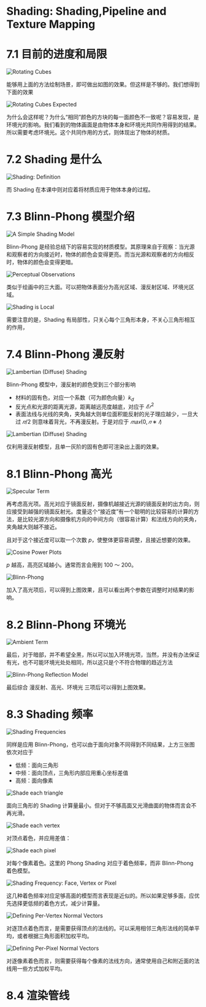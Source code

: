 # Shading: Shading,Pipeline and Texture Mapping

# 7.1 目前的进度和局限

![Rotating Cubes](https://pphkpublicbucket.oss-cn-hongkong.aliyuncs.com/ppblog/2021/02/image-105.png-mymark)

能够用上面的方法绘制场景，即可做出如图的效果。但这样是不够的。我们想得到下面的效果

![Rotating Cubes Expected](https://pphkpublicbucket.oss-cn-hongkong.aliyuncs.com/ppblog/2021/02/image-106.png-mymark)

为什么会这样呢？为什么“相同”颜色的方块的每一面颜色不一致呢？容易发现，是环境光的影响。我们看到的物体画面是由物体本身和环境光共同作用得到的结果。所以需要考虑环境光。这个共同作用的方式，则体现出了物体的材质。

# 7.2 Shading 是什么

![Shading: Definition](https://pphkpublicbucket.oss-cn-hongkong.aliyuncs.com/ppblog/2021/02/image-107.png-mymark)

而 Shading 在本课中则对应着将材质应用于物体本身的过程。

# 7.3 Blinn-Phong 模型介绍

![A Simple Shading Model](https://pphkpublicbucket.oss-cn-hongkong.aliyuncs.com/ppblog/2021/02/image-108.png-mymark)

Blinn-Phong 是经验总结下的容易实现的材质模型。其原理来自于观察：当光源和观察者的方向接近时，物体的颜色会变得更亮。而当光源和观察者的方向相反时，物体的颜色会变得更暗。

![Perceptual Observations](https://pphkpublicbucket.oss-cn-hongkong.aliyuncs.com/ppblog/2021/02/image-109.png-mymark)

类似于绘画中的三大面。可以把物体表面分为高光区域、漫反射区域、环境光区域。

![Shading is Local](https://pphkpublicbucket.oss-cn-hongkong.aliyuncs.com/ppblog/2021/02/image-110.png-mymark)

需要注意的是，Shading 有局部性，只关心每个三角形本身，不关心三角形相互的作用，

# 7.4 Blinn-Phong 漫反射

![Lambertian (Diffuse) Shading](https://pphkpublicbucket.oss-cn-hongkong.aliyuncs.com/ppblog/2021/02/image-111.png-mymark)

Blinn-Phong 模型中，漫反射的颜色受到三个部分影响

- 材料的固有色，对应一个系数（可为颜色向量）$k_d$
- 反光点和光源的距离光源，距离越远亮度越底，对应于 $𝐼/𝑟^2$
- 表面法线与光线的夹角，夹角越大则单位面积能反射的光子理应越少，一旦大过 $𝜋/2$ 则意味着背光，不再漫反射。于是对应于 $𝑚𝑎𝑥(0,𝑛∗𝑙)$

![Lambertian (Diffuse) Shading](https://pphkpublicbucket.oss-cn-hongkong.aliyuncs.com/ppblog/2021/02/image-112.png-mymark)

仅利用漫反射模型，且单一灰阶的固有色即可渲染出上面的效果。

# 8.1 Blinn-Phong 高光

![Specular Term](https://pphkpublicbucket.oss-cn-hongkong.aliyuncs.com/ppblog/2021/02/image-114.png-mymark)

再考虑高光项。高光对应于镜面反射，摄像机越接近光源的镜面反射的出方向，则应接受到越强的镜面反射光。度量这个“接近度”有一个聪明的比较容易的计算的方法，是比较光源方向和摄像机方向的中间方向（很容易计算）和法线方向的夹角，夹角越大则越不接近。

且对于这个接近度可以取一个次数 $p$，使整体更容易调整，且接近想要的效果。

![Cosine Power Plots](https://pphkpublicbucket.oss-cn-hongkong.aliyuncs.com/ppblog/2021/02/image-115.png-mymark)

$p$ 越高，高亮区域越小。通常而言会用到 100 ～ 200。

![Blinn-Phong](https://pphkpublicbucket.oss-cn-hongkong.aliyuncs.com/ppblog/2021/02/image-116.png-mymark)

加入了高光项后，可以得到上图效果，且可以看出两个参数在调整时对结果的影响。

# 8.2 Blinn-Phong 环境光

![Ambient Term](https://pphkpublicbucket.oss-cn-hongkong.aliyuncs.com/ppblog/2021/02/image-117.png-mymark)

最后，对于暗部，并不希望全黑，所以可以加入环境光项，当然，并没有办法保证有光，也不可能环境光处处相同，所以这只是个不符合物理的趋近方法

![Blinn-Phong Reflection Model](https://pphkpublicbucket.oss-cn-hongkong.aliyuncs.com/ppblog/2021/02/image-118.png-mymark)

最后综合 漫反射、高光、环境光 三项后可以得到上图效果。

# 8.3 Shading 频率

![Shading Frequencies](https://pphkpublicbucket.oss-cn-hongkong.aliyuncs.com/ppblog/2021/02/image-119.png-mymark)

同样是应用 Blinn-Phong，也可以由于面向对象不同得到不同结果，上方三张图依次对应于

- 低频：面向三角形
- 中频：面向顶点，三角形内部应用重心坐标差值
- 高频：面向像素

![Shade each triangle](https://pphkpublicbucket.oss-cn-hongkong.aliyuncs.com/ppblog/2021/02/image-120.png-mymark)

面向三角形的 Shading 计算量最小。但对于不够高面又光滑曲面的物体而言会不再光滑。

![Shade each vertex](https://pphkpublicbucket.oss-cn-hongkong.aliyuncs.com/ppblog/2021/02/image-121.png-mymark)

对顶点着色，并应用差值：

![Shade each pixel](https://pphkpublicbucket.oss-cn-hongkong.aliyuncs.com/ppblog/2021/02/image-122.png-mymark)

对每个像素着色。这里的 Phong Shading 对应于着色频率，而非 Blinn-Phong 着色模型。

![Shading Frequency: Face, Vertex or Pixel](https://pphkpublicbucket.oss-cn-hongkong.aliyuncs.com/ppblog/2021/02/image-123.png-mymark)

这几种着色频率对应足够高面的模型而言表现是近似的。所以如果足够多面，应优先选择更低频的着色方式，减少计算量。

![Defining Per-Vertex Normal Vectors](https://pphkpublicbucket.oss-cn-hongkong.aliyuncs.com/ppblog/2021/02/image-124.png-mymark)

对逐顶点着色而言，是需要获得顶点的法线的。可以采用相邻三角形法线的简单平均，或者根据三角形面积加权平均。

![Defining Per-Pixel Normal Vectors](https://pphkpublicbucket.oss-cn-hongkong.aliyuncs.com/ppblog/2021/02/image-125.png-mymark)

对逐像素着色而言，则需要获得每个像素的法线方向，通常使用自己和附近面的法线用一些方式加权平均。

# 8.4 渲染管线
